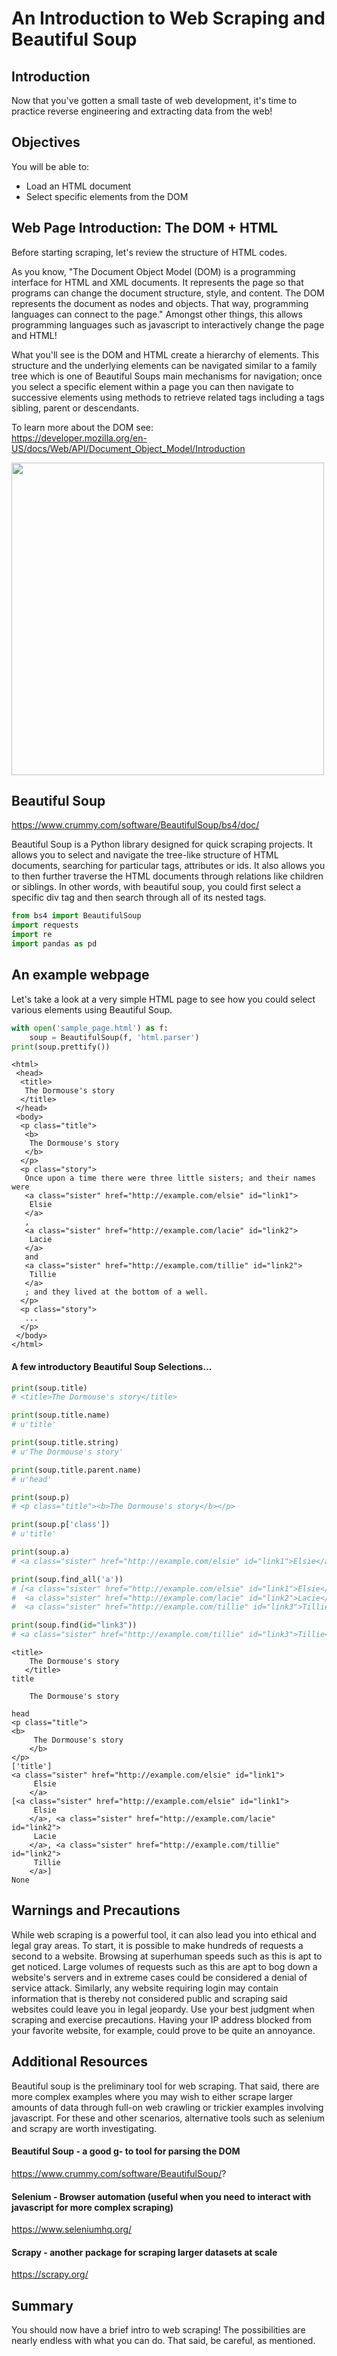 
# An Introduction to Web Scraping and Beautiful Soup

## Introduction

Now that you've gotten a small taste of web development, it's time to practice reverse engineering and extracting data from the web!

## Objectives
You will be able to:
* Load an HTML document
* Select specific elements from the DOM

## Web Page Introduction: **The DOM + HTML**

Before starting scraping, let's review the structure of HTML codes.

As you know, "The Document Object Model (DOM) is a programming interface for HTML and XML documents. It represents the page so that programs can change the document structure, style, and content. The DOM represents the document as nodes and objects. That way, programming languages can connect to the page." Amongst other things, this allows programming languages such as javascript to interactively change the page and HTML!  

What you'll see is the DOM and HTML create a hierarchy of elements. This structure and the underlying elements can be navigated similar to a family tree which is one of Beautiful Soups main mechanisms for navigation; once you select a specific element within a page you can then navigate to successive elements using methods to retrieve related tags including a tags sibling, parent or descendants.
  
To learn more about the DOM see:  
https://developer.mozilla.org/en-US/docs/Web/API/Document_Object_Model/Introduction

<img src="images/DOM-model.svg.png" width="500">

## Beautiful Soup   
https://www.crummy.com/software/BeautifulSoup/bs4/doc/   

Beautiful Soup is a Python library designed for quick scraping projects. It allows you to select and navigate the tree-like structure of HTML documents, searching for particular tags, attributes or ids. It also allows you to then further traverse the HTML documents through relations like children or siblings. In other words, with beautiful soup, you could first select a specific div tag and then search through all of its nested tags.


```python
from bs4 import BeautifulSoup
import requests
import re
import pandas as pd
```

## An example webpage

Let's take a look at a very simple HTML page to see how you could select various elements using Beautiful Soup.


```python
with open('sample_page.html') as f:
    soup = BeautifulSoup(f, 'html.parser')
print(soup.prettify())
```

    <html>
     <head>
      <title>
       The Dormouse's story
      </title>
     </head>
     <body>
      <p class="title">
       <b>
        The Dormouse's story
       </b>
      </p>
      <p class="story">
       Once upon a time there were three little sisters; and their names were
       <a class="sister" href="http://example.com/elsie" id="link1">
        Elsie
       </a>
       ,
       <a class="sister" href="http://example.com/lacie" id="link2">
        Lacie
       </a>
       and
       <a class="sister" href="http://example.com/tillie" id="link2">
        Tillie
       </a>
       ; and they lived at the bottom of a well.
      </p>
      <p class="story">
       ...
      </p>
     </body>
    </html>


#### A few introductory Beautiful Soup Selections...


```python
print(soup.title)
# <title>The Dormouse's story</title>

print(soup.title.name)
# u'title'

print(soup.title.string)
# u'The Dormouse's story'

print(soup.title.parent.name)
# u'head'

print(soup.p)
# <p class="title"><b>The Dormouse's story</b></p>

print(soup.p['class'])
# u'title'

print(soup.a)
# <a class="sister" href="http://example.com/elsie" id="link1">Elsie</a>

print(soup.find_all('a'))
# [<a class="sister" href="http://example.com/elsie" id="link1">Elsie</a>,
#  <a class="sister" href="http://example.com/lacie" id="link2">Lacie</a>,
#  <a class="sister" href="http://example.com/tillie" id="link3">Tillie</a>]

print(soup.find(id="link3"))
# <a class="sister" href="http://example.com/tillie" id="link3">Tillie</a>
```

    <title>
        The Dormouse's story
       </title>
    title
    
        The Dormouse's story
       
    head
    <p class="title">
    <b>
         The Dormouse's story
        </b>
    </p>
    ['title']
    <a class="sister" href="http://example.com/elsie" id="link1">
         Elsie
        </a>
    [<a class="sister" href="http://example.com/elsie" id="link1">
         Elsie
        </a>, <a class="sister" href="http://example.com/lacie" id="link2">
         Lacie
        </a>, <a class="sister" href="http://example.com/tillie" id="link2">
         Tillie
        </a>]
    None


## Warnings and Precautions

While web scraping is a powerful tool, it can also lead you into ethical and legal gray areas. To start, it is possible to make hundreds of requests a second to a website. Browsing at superhuman speeds such as this is apt to get noticed. Large volumes of requests such as this are apt to bog down a website's servers and in extreme cases could be considered a denial of service attack. Similarly, any website requiring login may contain information that is thereby not considered public and scraping said websites could leave you in legal jeopardy. Use your best judgment when scraping and exercise precautions. Having your IP address blocked from your favorite website, for example, could prove to be quite an annoyance.

## Additional Resources

Beautiful soup is the preliminary tool for web scraping. That said, there are more complex examples where you may wish to either scrape larger amounts of data through full-on web crawling or trickier examples involving javascript. For these and other scenarios, alternative tools such as selenium and scrapy are worth investigating.

#### Beautiful Soup - a good g- to tool for parsing the DOM
https://www.crummy.com/software/BeautifulSoup/?

#### Selenium - Browser automation (useful when you need to interact with javascript for more complex scraping)
https://www.seleniumhq.org/

#### Scrapy - another package for scraping larger datasets at scale
https://scrapy.org/

## Summary
You should now have a brief intro to web scraping! The possibilities are nearly endless with what you can do. That said, be careful, as mentioned.
